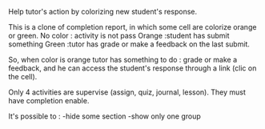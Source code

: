 Help tutor's action by colorizing new student's response.

This is a clone of completion report, in which some cell are colorize orange or green.
No color : activity is not pass
Orange :student has submit something
Green :tutor has grade or make a feedback on the last submit.

So, when color is orange tutor has something to do : grade or make a feedback, and he can access the student's response through a link (clic on the cell).


Only 4 activities are supervise (assign, quiz, journal, lesson).
They must have completion enable.

It's possible to :
	-hide some section
	-show only one group

